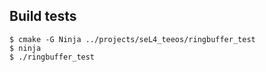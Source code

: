 ## Build tests
```
$ cmake -G Ninja ../projects/seL4_teeos/ringbuffer_test
$ ninja
$ ./ringbuffer_test
```
